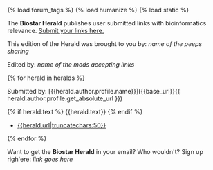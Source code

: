 {% load forum_tags %}
{% load humanize %}
{% load static %}

The **Biostar Herald** publishes user submitted links with bioinformatics relevance. [Submit your links here.](/herald/)

This edition of the Herald was brought to you by: *name of the peeps sharing*

Edited by:  *name of the mods accepting links*

{% for herald in heralds %}

<div class="ui divider"></div>

Submitted by: [{{herald.author.profile.name}}]({{base_url}}{{ herald.author.profile.get_absolute_url }})

{% if herald.text %}
{{herald.text}}
{% endif %}

* [{{herald.url|truncatechars:50}}]({{herald.url}})

{% endfor %}

<div class="ui divider"></div>

Want to get the **Biostar Herald** in your email? Who wouldn't? Sign up righ'ere: *link goes here*






